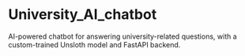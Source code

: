 # University_AI_chatbot
AI-powered chatbot for answering university-related questions, with a custom-trained Unsloth model and FastAPI backend.
